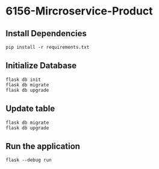 # 6156-Mircroservice-Product

## Install Dependencies
```shell
pip install -r requirements.txt
```

## Initialize Database
```shell
flask db init
flask db migrate
flask db upgrade
```

## Update table 
```shell
flask db migrate
flask db upgrade
```

## Run the application
```shell
flask --debug run
```